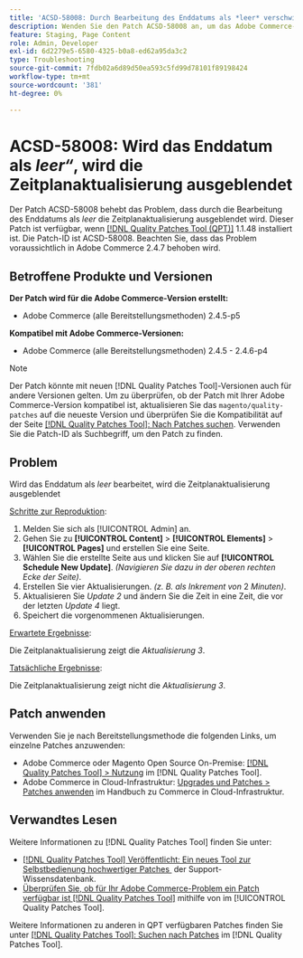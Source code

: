 ```yaml
---
title: 'ACSD-58008: Durch Bearbeitung des Enddatums als *leer* verschwindet die Zeitplanaktualisierung'
description: Wenden Sie den Patch ACSD-58008 an, um das Adobe Commerce-Problem zu beheben, bei dem das Bearbeiten des Enddatums als *leer* dazu führt, dass die Zeitplanaktualisierung ausgeblendet wird.
feature: Staging, Page Content
role: Admin, Developer
exl-id: 6d2279e5-6580-4325-b0a8-ed62a95da3c2
type: Troubleshooting
source-git-commit: 7fdb02a6d89d50ea593c5fd99d78101f89198424
workflow-type: tm+mt
source-wordcount: '381'
ht-degree: 0%

---
```


# ACSD-58008: Wird das Enddatum als *leer“*, wird die Zeitplanaktualisierung ausgeblendet

Der Patch ACSD-58008 behebt das Problem, dass durch die Bearbeitung des Enddatums als *leer* die Zeitplanaktualisierung ausgeblendet wird. Dieser Patch ist verfügbar, wenn [[!DNL Quality Patches Tool (QPT)]](https://experienceleague.adobe.com/de/docs/commerce-operations/tools/quality-patches-tool/quality-patches-tool-to-self-serve-quality-patches) 1.1.48 installiert ist. Die Patch-ID ist ACSD-58008. Beachten Sie, dass das Problem voraussichtlich in Adobe Commerce 2.4.7 behoben wird.

## Betroffene Produkte und Versionen

**Der Patch wird für die Adobe Commerce-Version erstellt:**

* Adobe Commerce (alle Bereitstellungsmethoden) 2.4.5-p5

**Kompatibel mit Adobe Commerce-Versionen:**

* Adobe Commerce (alle Bereitstellungsmethoden) 2.4.5 - 2.4.6-p4

>[!NOTE]
>
>Der Patch könnte mit neuen [!DNL Quality Patches Tool]-Versionen auch für andere Versionen gelten. Um zu überprüfen, ob der Patch mit Ihrer Adobe Commerce-Version kompatibel ist, aktualisieren Sie das `magento/quality-patches` auf die neueste Version und überprüfen Sie die Kompatibilität auf der Seite [[!DNL Quality Patches Tool]: Nach Patches suchen](https://experienceleague.adobe.com/tools/commerce-quality-patches/index.html?lang=de). Verwenden Sie die Patch-ID als Suchbegriff, um den Patch zu finden.

## Problem

Wird das Enddatum als *leer* bearbeitet, wird die Zeitplanaktualisierung ausgeblendet

<u>Schritte zur Reproduktion</u>:

1. Melden Sie sich als [!UICONTROL Admin] an.
1. Gehen Sie zu **[!UICONTROL Content]** > **[!UICONTROL Elements]** > **[!UICONTROL Pages]** und erstellen Sie eine Seite.
1. Wählen Sie die erstellte Seite aus und klicken Sie auf **[!UICONTROL Schedule New Update]**. *(Navigieren Sie dazu in der oberen rechten Ecke der Seite)*.
1. Erstellen Sie vier Aktualisierungen. *(z. B. als Inkrement von* 2 *Minuten)*.
1. Aktualisieren Sie *Update 2* und ändern Sie die Zeit in eine Zeit, die vor der letzten *Update 4* liegt.
1. Speichert die vorgenommenen Aktualisierungen.

<u>Erwartete Ergebnisse</u>:

Die Zeitplanaktualisierung zeigt die *Aktualisierung 3*.

<u>Tatsächliche Ergebnisse</u>:

Die Zeitplanaktualisierung zeigt nicht die *Aktualisierung 3*.

## Patch anwenden

Verwenden Sie je nach Bereitstellungsmethode die folgenden Links, um einzelne Patches anzuwenden:

* Adobe Commerce oder Magento Open Source On-Premise: [[!DNL Quality Patches Tool] > Nutzung](/help/tools/quality-patches-tool/usage.md) im [!DNL Quality Patches Tool].
* Adobe Commerce in Cloud-Infrastruktur: [Upgrades und Patches > Patches anwenden](https://experienceleague.adobe.com/docs/commerce-cloud-service/user-guide/develop/upgrade/apply-patches.html?lang=de) im Handbuch zu Commerce in Cloud-Infrastruktur.

## Verwandtes Lesen

Weitere Informationen zu [!DNL Quality Patches Tool] finden Sie unter:

* [[!DNL Quality Patches Tool] Veröffentlicht: Ein neues Tool zur Selbstbedienung hochwertiger Patches &#x200B;](https://experienceleague.adobe.com/de/docs/commerce-operations/tools/quality-patches-tool/quality-patches-tool-to-self-serve-quality-patches) der Support-Wissensdatenbank.
* [Überprüfen Sie, ob für Ihr Adobe Commerce-Problem ein Patch verfügbar ist [!DNL Quality Patches Tool]](/help/tools/quality-patches-tool/patches-available-in-qpt/check-patch-for-magento-issue-with-magento-quality-patches.md) mithilfe von im [!UICONTROL Quality Patches Tool].


Weitere Informationen zu anderen in QPT verfügbaren Patches finden Sie unter [[!DNL Quality Patches Tool]: Suchen nach Patches](https://experienceleague.adobe.com/tools/commerce-quality-patches/index.html?lang=de) im [!DNL Quality Patches Tool].
